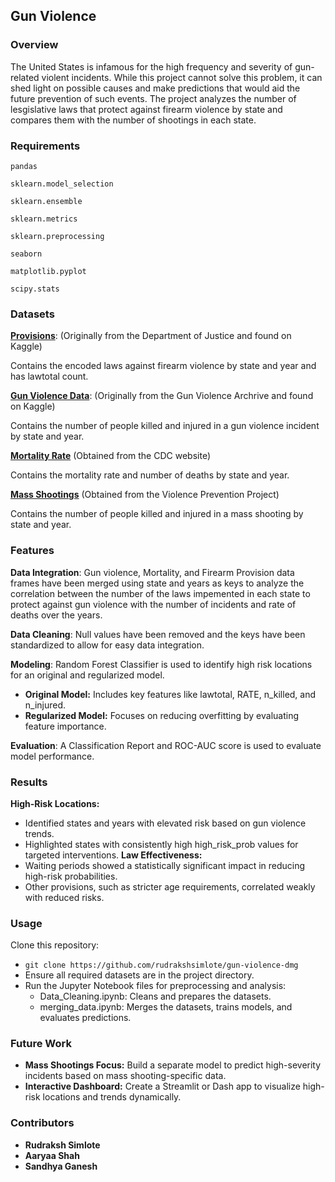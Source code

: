 ## Gun Violence

### Overview
The United States is infamous for the high frequency and severity of gun-related violent incidents. While this project cannot solve this problem, it can shed light on possible causes and make predictions that would aid the future prevention of such events. The project analyzes the number of lesgislative laws that protect against firearm violence by state and compares them with the number of shootings in each state. 

### Requirements
`pandas`

`sklearn.model_selection`

`sklearn.ensemble`

`sklearn.metrics`

`sklearn.preprocessing`

`seaborn`

`matplotlib.pyplot`

`scipy.stats`

### Datasets
**<a href="https://www.kaggle.com/datasets/jboysen/state-firearms">Provisions</a>**: (Originally from the Department of Justice and found on Kaggle)

Contains the encoded laws against firearm violence by state and year and has lawtotal count.

**<a href="https://www.kaggle.com/datasets/jameslko/gun-violence-data">Gun Violence Data</a>**: (Originally from the Gun Violence Archrive and found on Kaggle)

Contains the number of people killed and injured in a gun violence incident by state and year.

**<a href="https://www.cdc.gov/nchs/pressroom/sosmap/firearm_mortality/firearm.htm">Mortality Rate</a>** (Obtained from the CDC website)

Contains the mortality rate and number of deaths by state and year.

**<a href="https://www.theviolenceproject.org/mass-shooter-database/">Mass Shootings</a>** (Obtained from the Violence Prevention Project)

Contains the number of people killed and injured in a mass shooting by state and year.

### Features
**Data Integration**: Gun violence, Mortality, and Firearm Provision data frames have been merged using state and years as keys to analyze the correlation between the number of the laws impemented in each state to protect against gun violence with the number of incidents and rate of deaths over the years. 

**Data Cleaning**: Null values have been removed and the keys have been standardized to allow for easy data integration.

**Modeling**: Random Forest Classifier is used to identify high risk locations for an original and regularized model.

*  **Original Model:** Includes key features like lawtotal, RATE, n_killed, and n_injured.
*  **Regularized Model:** Focuses on reducing overfitting by evaluating feature importance.

**Evaluation**: A Classification Report and ROC-AUC score is used to evaluate model performance.

### Results
**High-Risk Locations:**
* Identified states and years with elevated risk based on gun violence trends.
* Highlighted states with consistently high high_risk_prob values for targeted interventions.
**Law Effectiveness:**
* Waiting periods showed a statistically significant impact in reducing high-risk probabilities.
* Other provisions, such as stricter age requirements, correlated weakly with reduced risks.

### Usage
Clone this repository:
* ```git clone https://github.com/rudrakshsimlote/gun-violence-dmg```
* Ensure all required datasets are in the project directory.
* Run the Jupyter Notebook files for preprocessing and analysis:
   * Data_Cleaning.ipynb: Cleans and prepares the datasets.
   * merging_data.ipynb: Merges the datasets, trains models, and evaluates predictions.

### Future Work
* **Mass Shootings Focus:** Build a separate model to predict high-severity incidents based on mass shooting-specific data.
* **Interactive Dashboard:** Create a Streamlit or Dash app to visualize high-risk locations and trends dynamically.

### Contributors
* **Rudraksh Simlote**
* **Aaryaa Shah**
* **Sandhya Ganesh**
